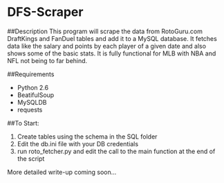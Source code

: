 # DFS-Scraper

##Description
This program will scrape the data from RotoGuru.com DraftKings and FanDuel tables and add it to a MySQL database. It fetches data like the salary and points by each player of a given date and also shows some of the basic stats.  It is fully functional for MLB with NBA and NFL not being to far behind. 

##Requirements
* Python 2.6
* BeatifulSoup
* MySQLDB
* requests

##To Start: 
1. Create tables using the schema in the SQL folder
2. Edit the db.ini file with your DB credentials
3. run roto_fetcher.py and edit the call to the main function at the end of the script

More detailed write-up coming soon... 
